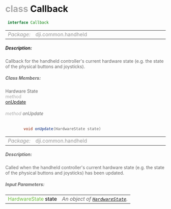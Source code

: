 <div class="article"><h1 ><font color="#AAA">class </font>Callback</h1></div>

~~~java
 interface Callback 
~~~

<html><table class="table-supportedby"><tr valign="top"><td width=15%><font color="#999"><i>Package:</i></td><td width=85%><font color="#999">dji.common.handheld</td></tr></table></html>



##### Description:



<font color="#666">Callback for the handheld controller's current hardware state (e.g. the state of the physical buttons and joysticks).



##### Class Members:

<div class="api-row" id="djihandheldcontroller_updatehardwarestate"><div class="api-col left">Hardware State</div><div class="api-col middle" style="color:#AAA">method</div><div class="api-col right"><a class="trigger" href="#djihandheldcontroller_updatehardwarestate_inline">onUpdate</a></div></div><div class="inline-doc" id="djihandheldcontroller_updatehardwarestate_inline"

><div class="article"><h6 ><font color="#AAA">method </font>onUpdate</h6></div>

~~~java
        void onUpdate(HardwareState state)
~~~

<html><table class="table-supportedby"><tr valign="top"><td width=15%><font color="#999"><i>Package:</i></td><td width=85%><font color="#999">dji.common.handheld</td></tr></table></html>



##### Description:



<font color="#666">Called when the handheld controller's current hardware state (e.g. the state of the physical buttons and joysticks) has been updated.



##### Input Parameters:

<html><table class="table-inline-parameters"><tr valign="top"><td><font color="#70BF41">HardwareState <font color="#000">state</td><td><font color="#666"><i>An object of <code><a href="/Components/HandheldController/DJIHandheldController_DJIHandheldControllerHardwareState.html#djihandheldcontroller_djihandheldcontrollerhardwarestate">HardwareState</a></code>.</i></td></tr></table></html></div>


